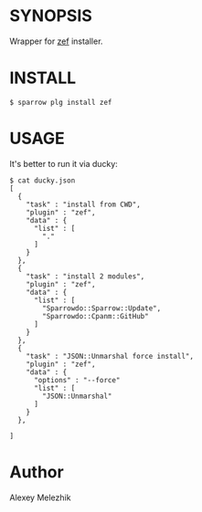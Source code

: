 # SYNOPSIS

Wrapper for [zef](https://github.com/ugexe/zef) installer.


# INSTALL

    $ sparrow plg install zef


# USAGE

It's better to run it via ducky:


    $ cat ducky.json
    [
      {
        "task" : "install from CWD",
        "plugin" : "zef",
        "data" : {
          "list" : [
            "."
          ] 
        }
      },
      {
        "task" : "install 2 modules",
        "plugin" : "zef",
        "data" : {
          "list" : [
            "Sparrowdo::Sparrow::Update",
            "Sparrowdo::Cpanm::GitHub"
          ]
        } 
      },
      {
        "task" : "JSON::Unmarshal force install",
        "plugin" : "zef",
        "data" : {
          "options" : "--force"
          "list" : [
            "JSON::Unmarshal"
          ]
        } 
      },
    
    ]


# Author

Alexey Melezhik

